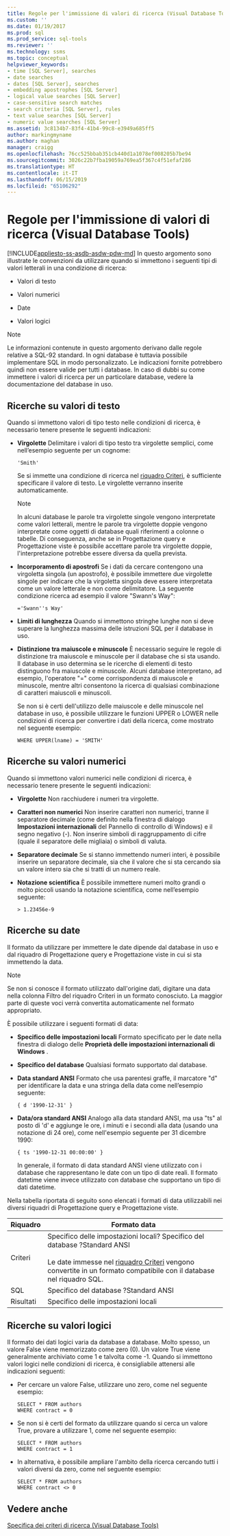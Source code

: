 ```yaml
---
title: Regole per l'immissione di valori di ricerca (Visual Database Tools) | Microsoft Docs
ms.custom: ''
ms.date: 01/19/2017
ms.prod: sql
ms.prod_service: sql-tools
ms.reviewer: ''
ms.technology: ssms
ms.topic: conceptual
helpviewer_keywords:
- time [SQL Server], searches
- date searches
- dates [SQL Server], searches
- embedding apostrophes [SQL Server]
- logical value searches [SQL Server]
- case-sensitive search matches
- search criteria [SQL Server], rules
- text value searches [SQL Server]
- numeric value searches [SQL Server]
ms.assetid: 3c8134b7-83f4-41b4-99c8-e3949a685ff5
author: markingmyname
ms.author: maghan
manager: craigg
ms.openlocfilehash: 76cc525bbab351cb440d1a1078ef008205b7be94
ms.sourcegitcommit: 3026c22b7fba19059a769ea5f367c4f51efaf286
ms.translationtype: HT
ms.contentlocale: it-IT
ms.lasthandoff: 06/15/2019
ms.locfileid: "65106292"
---
```

# <a name="rules-for-entering-search-values-visual-database-tools"></a>Regole per l'immissione di valori di ricerca (Visual Database Tools)
[!INCLUDE[appliesto-ss-asdb-asdw-pdw-md](../../includes/appliesto-ss-asdb-asdw-pdw-md.md)]
In questo argomento sono illustrate le convenzioni da utilizzare quando si immettono i seguenti tipi di valori letterali in una condizione di ricerca:  
  
-   Valori di testo  
  
-   Valori numerici  
  
-   Date  
  
-   Valori logici  
  
> [!NOTE]  
> Le informazioni contenute in questo argomento derivano dalle regole relative a SQL-92 standard. In ogni database è tuttavia possibile implementare SQL in modo personalizzato. Le indicazioni fornite potrebbero quindi non essere valide per tutti i database. In caso di dubbi su come immettere i valori di ricerca per un particolare database, vedere la documentazione del database in uso.  
  
## <a name="searching-on-text-values"></a>Ricerche su valori di testo  
Quando si immettono valori di tipo testo nelle condizioni di ricerca, è necessario tenere presente le seguenti indicazioni:  
  
-   **Virgolette** Delimitare i valori di tipo testo tra virgolette semplici, come nell’esempio seguente per un cognome:  
  
    ```  
    'Smith'  
    ```  
  
    Se si immette una condizione di ricerca nel [riquadro Criteri](../../ssms/visual-db-tools/criteria-pane-visual-database-tools.md), è sufficiente specificare il valore di testo. Le virgolette verranno inserite automaticamente.  
  
    > [!NOTE]  
    > In alcuni database le parole tra virgolette singole vengono interpretate come valori letterali, mentre le parole tra virgolette doppie vengono interpretate come oggetti di database quali riferimenti a colonne o tabelle. Di conseguenza, anche se in Progettazione query e Progettazione viste è possibile accettare parole tra virgolette doppie, l'interpretazione potrebbe essere diversa da quella prevista.  
  
-   **Incorporamento di apostrofi** Se i dati da cercare contengono una virgoletta singola (un apostrofo), è possibile immettere due virgolette singole per indicare che la virgoletta singola deve essere interpretata come un valore letterale e non come delimitatore. La seguente condizione ricerca ad esempio il valore "Swann's Way":  
  
    ```  
    ='Swann''s Way'  
    ```  
  
-   **Limiti di lunghezza** Quando si immettono stringhe lunghe non si deve superare la lunghezza massima delle istruzioni SQL per il database in uso.  
  
-   **Distinzione tra maiuscole e minuscole** È necessario seguire le regole di distinzione tra maiuscole e minuscole per il database che si sta usando. Il database in uso determina se le ricerche di elementi di testo distinguono fra maiuscole e minuscole. Alcuni database interpretano, ad esempio, l'operatore "=" come corrispondenza di maiuscole e minuscole, mentre altri consentono la ricerca di qualsiasi combinazione di caratteri maiuscoli e minuscoli.  
  
    Se non si è certi dell'utilizzo delle maiuscole e delle minuscole nel database in uso, è possibile utilizzare le funzioni UPPER o LOWER nelle condizioni di ricerca per convertire i dati della ricerca, come mostrato nel seguente esempio:  
  
    ```  
    WHERE UPPER(lname) = 'SMITH'  
    ```  
  
## <a name="searching-on-numeric-values"></a>Ricerche su valori numerici  
Quando si immettono valori numerici nelle condizioni di ricerca, è necessario tenere presente le seguenti indicazioni:  
  
-   **Virgolette** Non racchiudere i numeri tra virgolette.  
  
-   **Caratteri non numerici** Non inserire caratteri non numerici, tranne il separatore decimale (come definito nella finestra di dialogo **Impostazioni internazionali** del Pannello di controllo di Windows) e il segno negativo (-). Non inserire simboli di raggruppamento di cifre (quale il separatore delle migliaia) o simboli di valuta.  
  
-   **Separatore decimale** Se si stanno immettendo numeri interi, è possibile inserire un separatore decimale, sia che il valore che si sta cercando sia un valore intero sia che si tratti di un numero reale.  
  
-   **Notazione scientifica** È possibile immettere numeri molto grandi o molto piccoli usando la notazione scientifica, come nell’esempio seguente:  
  
    ```  
    > 1.23456e-9  
    ```  
  
## <a name="searching-on-dates"></a>Ricerche su date  
Il formato da utilizzare per immettere le date dipende dal database in uso e dal riquadro di Progettazione query e Progettazione viste in cui si sta immettendo la data.  
  
> [!NOTE]  
> Se non si conosce il formato utilizzato dall'origine dati, digitare una data nella colonna Filtro del riquadro Criteri in un formato conosciuto. La maggior parte di queste voci verrà convertita automaticamente nel formato appropriato.  
  
È possibile utilizzare i seguenti formati di data:  
  
-   **Specifico delle impostazioni locali** Formato specificato per le date nella finestra di dialogo delle **Proprietà delle impostazioni internazionali di Windows** .  
  
-   **Specifico del database** Qualsiasi formato supportato dal database.  
  
-   **Data standard ANSI** Formato che usa parentesi graffe, il marcatore "d" per identificare la data e una stringa della data come nell’esempio seguente:  
  
    ```  
    { d '1990-12-31' }  
    ```  
  
-   **Data/ora standard ANSI** Analogo alla data standard ANSI, ma usa "ts" al posto di 'd' e aggiunge le ore, i minuti e i secondi alla data (usando una notazione di 24 ore), come nell'esempio seguente per 31 dicembre 1990:  
  
    ```  
    { ts '1990-12-31 00:00:00' }  
    ```  
  
    In generale, il formato di data standard ANSI viene utilizzato con i database che rappresentano le date con un tipo di date reali. Il formato datetime viene invece utilizzato con database che supportano un tipo di dati datetime.  
  
Nella tabella riportata di seguito sono elencati i formati di data utilizzabili nei diversi riquadri di Progettazione query e Progettazione viste.  
  
|**Riquadro**|**Formato data**|  
|------------|-------------------|  
|Criteri|Specifico delle impostazioni locali? Specifico del database ?Standard ANSI<br /><br />Le date immesse nel [riquadro Criteri](../../ssms/visual-db-tools/criteria-pane-visual-database-tools.md) vengono convertite in un formato compatibile con il database nel riquadro SQL.|  
|SQL|Specifico del database ?Standard ANSI|  
|Risultati|Specifico delle impostazioni locali|  
  
## <a name="searching-on-logical-values"></a>Ricerche su valori logici  
Il formato dei dati logici varia da database a database. Molto spesso, un valore False viene memorizzato come zero (0). Un valore True viene generalmente archiviato come 1 e talvolta come -1. Quando si immettono valori logici nelle condizioni di ricerca, è consigliabile attenersi alle indicazioni seguenti:  
  
-   Per cercare un valore False, utilizzare uno zero, come nel seguente esempio:  
  
    ```  
    SELECT * FROM authors  
    WHERE contract = 0  
    ```  
  
-   Se non si è certi del formato da utilizzare quando si cerca un valore True, provare a utilizzare 1, come nel seguente esempio:  
  
    ```  
    SELECT * FROM authors  
    WHERE contract = 1  
    ```  
  
-   In alternativa, è possibile ampliare l'ambito della ricerca cercando tutti i valori diversi da zero, come nel seguente esempio:  
  
    ```  
    SELECT * FROM authors  
    WHERE contract <> 0  
    ```  
  
## <a name="see-also"></a>Vedere anche  
[Specifica dei criteri di ricerca &#40;Visual Database Tools&#41;](../../ssms/visual-db-tools/specify-search-criteria-visual-database-tools.md)  
  
